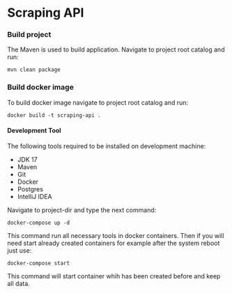 # Scraping API

### Build project
The Maven is used to build application. Navigate to project root catalog and run:
```shell script
mvn clean package
```

### Build docker image
To build docker image navigate to project root catalog and run:
```shell script
docker build -t scraping-api .
```

#### Development Tool
The following tools required to be installed on development machine:

* JDK 17
* Maven
* Git
* Docker
* Postgres
* IntelliJ IDEA

Navigate to project-dir and type the next command:
```shell script
docker-compose up -d
```
This command run all necessary tools in docker containers.
Then if you will need start already created containers for example after the system reboot just use:

```shell script
docker-compose start
```
This command will start container whih has been created before and keep all data.